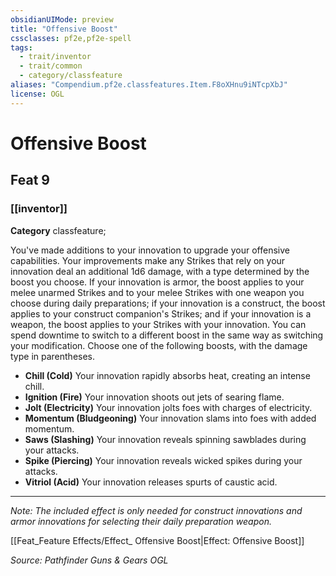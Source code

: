 ```yaml
---
obsidianUIMode: preview
title: "Offensive Boost"
cssclasses: pf2e,pf2e-spell
tags:
  - trait/inventor
  - trait/common
  - category/classfeature
aliases: "Compendium.pf2e.classfeatures.Item.F8oXHnu9iNTcpXbJ"
license: OGL
---
```

# Offensive Boost
## Feat 9
### [[inventor]]

**Category** classfeature; 




You've made additions to your innovation to upgrade your offensive capabilities. Your improvements make any Strikes that rely on your innovation deal an additional 1d6 damage, with a type determined by the boost you choose. If your innovation is armor, the boost applies to your melee unarmed Strikes and to your melee Strikes with one weapon you choose during daily preparations; if your innovation is a construct, the boost applies to your construct companion's Strikes; and if your innovation is a weapon, the boost applies to your Strikes with your innovation. You can spend downtime to switch to a different boost in the same way as switching your modification. Choose one of the following boosts, with the damage type in parentheses.

*   **Chill (Cold)** Your innovation rapidly absorbs heat, creating an intense chill.
*   **Ignition (Fire)** Your innovation shoots out jets of searing flame.
*   **Jolt (Electricity)** Your innovation jolts foes with charges of electricity.
*   **Momentum (Bludgeoning)** Your innovation slams into foes with added momentum.
*   **Saws (Slashing)** Your innovation reveals spinning sawblades during your attacks.
*   **Spike (Piercing)** Your innovation reveals wicked spikes during your attacks.
*   **Vitriol (Acid)** Your innovation releases spurts of caustic acid.

* * *

_Note: The included effect is only needed for construct innovations and armor innovations for selecting their daily preparation weapon._

[[Feat_Feature Effects/Effect_ Offensive Boost|Effect: Offensive Boost]]

*Source: Pathfinder Guns & Gears*
*OGL*